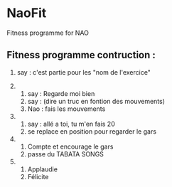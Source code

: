 # NaoFit
Fitness programme for NAO

## Fitness programme contruction :

1. say : c'est partie pour les "nom de l'exercice"

2.   
   1. say : Regarde moi bien
   2. say : (dire un truc en fontion des mouvements)
   3. Nao : fais les mouvements

3.   
   1. say : allé a toi, tu m'en fais 20
   2. se replace en position pour regarder le gars

4.   
   1. Compte et encourage le gars
   2. passe du TABATA SONGS

5. 
   1. Applaudie
   2. Félicite